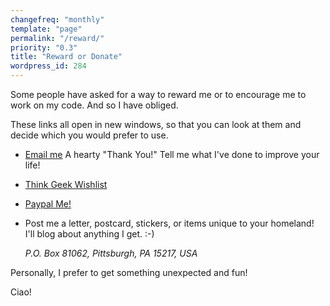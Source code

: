 ```yaml
---
changefreq: "monthly"
template: "page"
permalink: "/reward/"
priority: "0.3"
title: "Reward or Donate"
wordpress_id: 284
---
```


Some people have asked for a way to reward me or to encourage me to work on my
code. And so I have obliged.

These links all open in new windows, so that you can look at them and decide
which you would prefer to use.

* [Email me](/email) A hearty "Thank You!" Tell me what I've done to improve
  your life!
* [Think Geek Wishlist](http://www.thinkgeek.com/brain/gimme.cgi?wid=81e27ae08)
* [Paypal Me!](paypal.me/holtje/5.99)
* Post me a letter, postcard, stickers, or items unique to your homeland! I'll
  blog about anything I get. :-)

  <address>P.O. Box 81062, Pittsburgh, PA 15217, USA</address>

Personally, I prefer to get something unexpected and fun!

Ciao!
